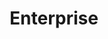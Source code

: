 ---
title: Enterprise
description: Enterprise support and training courses for Falco
layout: enterprise
weight: 1
aliases:
- labs
- training
---